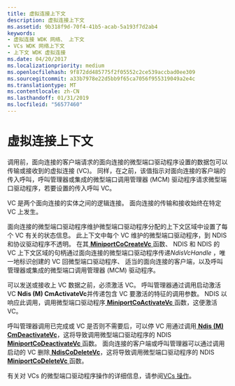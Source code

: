 ```yaml
---
title: 虚拟连接上下文
description: 虚拟连接上下文
ms.assetid: 9b318f9d-70f4-41b5-acab-5a193f7d2ab4
keywords:
- 虚拟连接 WDK 网络、 上下文
- VCs WDK 网络上下文
- 上下文 WDK 虚拟连接
ms.date: 04/20/2017
ms.localizationpriority: medium
ms.openlocfilehash: 9f872dd485775f2f05552c2ce539accbad0ee309
ms.sourcegitcommit: a33b7978e22d5bb9f65ca7056f955319049a2e4c
ms.translationtype: MT
ms.contentlocale: zh-CN
ms.lasthandoff: 01/31/2019
ms.locfileid: "56577460"
---
```

# <a name="virtual-connection-context"></a>虚拟连接上下文





调用前，面向连接的客户端请求的面向连接的微型端口驱动程序设置的数据包可以传输或接收到的虚拟连接 (VC)。 同样，在之前，该值指示对面向连接的客户端的传入呼叫，呼叫管理器或集成的微型端口调用管理器 (MCM) 驱动程序请求微型端口驱动程序，若要设置的传入呼叫 VC。

VC 是两个面向连接的实体之间的逻辑连接。 面向连接的传输和接收始终在特定 VC 上发生。

面向连接的微型端口驱动程序维护微型端口驱动程序分配的上下文区域中设置了每个 VC 有关的状态信息。 此上下文中每个 VC 维护的微型端口驱动程序，到 NDIS 和协议驱动程序不透明。 在其[ **MiniportCoCreateVc** ](https://msdn.microsoft.com/library/windows/hardware/ff559354)函数、 NDIS 和 NDIS 的 VC 上下文区域的句柄通过面向连接的微型端口驱动程序传递*NdisVcHandle* ，唯一地标识创建的 VC 回微型端口驱动程序、 适当的面向连接的客户端，以及呼叫管理器或集成的微型端口调用管理器 (MCM) 驱动程序。

可以发送或接收上 VC 数据之前，必须激活 VC。 呼叫管理器通过调用启动激活 VC **Ndis (M) CmActivateVc**并传递包含 VC 要激活的特征的调用参数。 NDIS 以响应此调用，调用微型端口驱动程序[ **MiniportCoActivateVc** ](https://msdn.microsoft.com/library/windows/hardware/ff559351)函数，这便激活 VC。

呼叫管理器调用已完成或 VC 是否则不需要后，可以停 VC 用通过调用[ **Ndis (M) CmDeactivateVc**](https://msdn.microsoft.com/library/windows/hardware/ff561657)，这将导致调用微型端口驱动程序的 NDIS [ **MiniportCoDeactivateVc** ](https://msdn.microsoft.com/library/windows/hardware/ff559356)函数。 面向连接的客户端或呼叫管理器可以通过调用启动的 VC 删除[ **NdisCoDeleteVc**](https://msdn.microsoft.com/library/windows/hardware/ff561698)，这将导致调用微型端口驱动程序的 NDIS [ **MiniportCoDeleteVc** ](https://msdn.microsoft.com/library/windows/hardware/ff559358)函数。

有关对 VCs 的微型端口驱动程序操作的详细信息，请参阅[VCs 操作](operations-on-vcs.md)。

 

 





